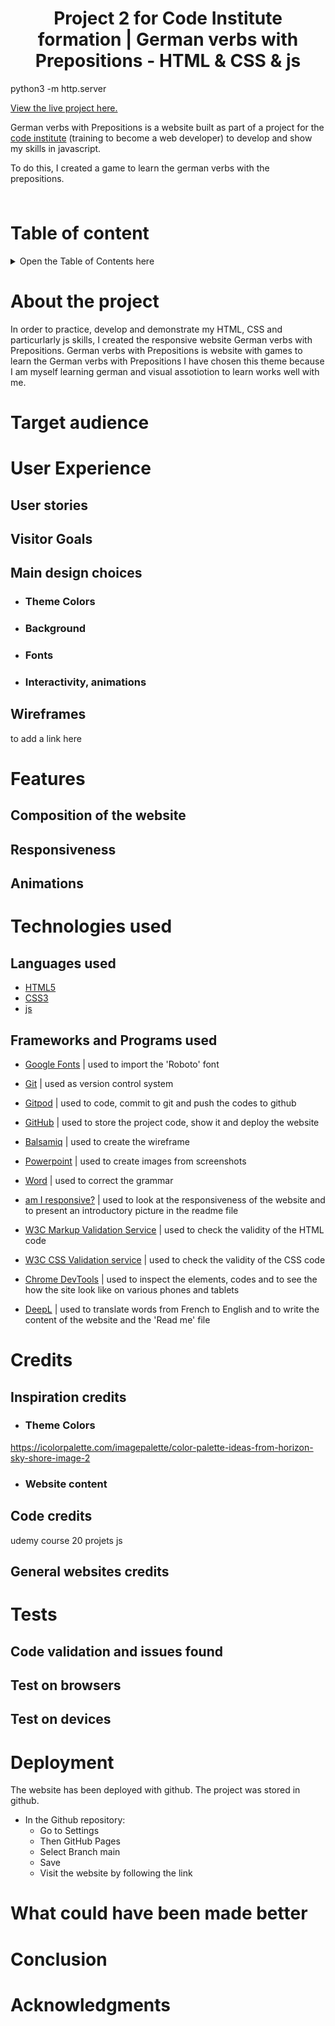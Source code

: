 <h1 align="center"> Project 2 for Code Institute formation | German verbs with Prepositions - HTML & CSS & js</h1>

python3 -m http.server

[View the live project here.]()

German verbs with Prepositions is a website built as part of a project for the [code institute](https://codeinstitute.net/) (training to become a web developer) to develop and show my skills in javascript. 

To do this, I created a game to learn the german verbs with the prepositions.

<h3 align="center"><img src=""></h3>

# Table of content
<details>
<summary>Open the Table of Contents here</summary>
</details>

# About the project 
In order to practice, develop and demonstrate my HTML, CSS and particurlarly js skills, I created the responsive website German verbs with Prepositions. German verbs with Prepositions is website with games to learn the German verbs with Prepositions
I have chosen this theme because I am myself learning german and visual assotiotion to learn works well with me.

# Target audience

# User Experience
## User stories
## Visitor Goals
## Main design choices
- ### Theme Colors
- ### Background
- ### Fonts
- ### Interactivity, animations 
## Wireframes
to add a link here

# Features 
## Composition of the website
## Responsiveness
## Animations

# Technologies used
## Languages used
-   [HTML5](https://en.wikipedia.org/wiki/HTML5)
-   [CSS3](https://en.wikipedia.org/wiki/Cascading_Style_Sheets)  
-   [js](https://en.wikipedia.org/wiki/JavaScript)  
## Frameworks and Programs used
- [Google Fonts](https://fonts.google.com/) | used to  import the 'Roboto' font

- [Git](https://git-scm.com/) | used as version control system

- [Gitpod](https://gitpod.io/workspaces) | used to code, commit to git and push the codes to github

- [GitHub](https://github.com/) | used to store the project code, show it and deploy the website

- [Balsamiq](https://balsamiq.com/) |  used to create the wireframe

- [Powerpoint](https://simple.wikipedia.org/wiki/Microsoft_PowerPoint) | used to create images from screenshots

- [Word](https://en.wikipedia.org/wiki/Microsoft_Word) | used to correct the grammar

- [am I responsive?](http://ami.responsivedesign.is/) | used to look at the responsiveness of the website and to present an introductory picture in the readme file

- [W3C Markup Validation Service](https://validator.w3.org/) | used to check the validity of the HTML code

- [W3C CSS Validation service](https://jigsaw.w3.org/css-validator/) | used to check the validity of the CSS code

- [Chrome DevTools](https://developer.chrome.com/docs/devtools/) | used to inspect the elements, codes and to see the how the site look like on various phones and tablets

- [DeepL](https://www.deepl.com/) |  used to translate words from French to English and to write the content of the website and the 'Read me' file

# Credits
## Inspiration credits
- ### Theme Colors
https://icolorpalette.com/imagepalette/color-palette-ideas-from-horizon-sky-shore-image-2
- ### Website content
## Code credits
udemy course 20 projets js
## General websites credits

# Tests
## Code validation and issues found
## Test on browsers
## Test on devices

# Deployment
The website has been deployed with github. The project was stored in github.
- In the Github repository:
    - Go to Settings
    - Then GitHub Pages
    - Select Branch main
    - Save
    - Visit the website by following the link

# What could have been made better 

# Conclusion

# Acknowledgments


